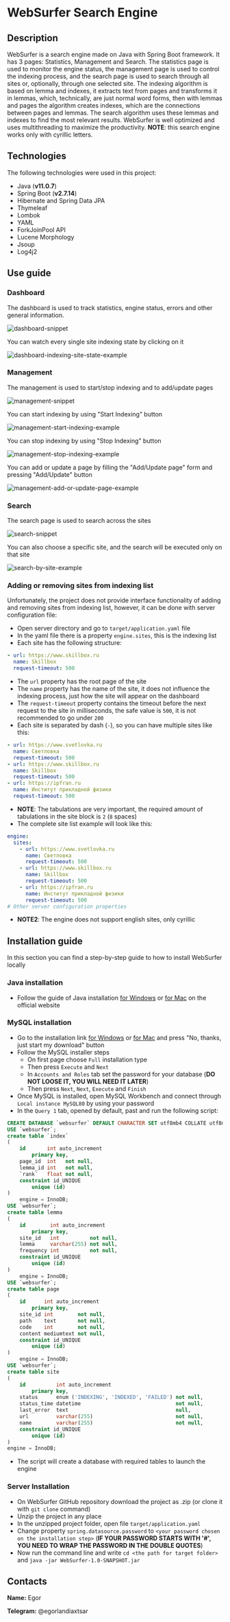 # WebSurfer Search Engine
## Description
WebSurfer is a search engine made on Java with Spring Boot framework. It has 3 pages: Statistics, Management and Search. The statistics page is used to monitor the engine status, the management page is used to control the indexing process, and the search page is used to search through all sites or, optionally, through one selected site. The indexing algorithm is based on lemma and indexes, it extracts text from pages and transforms it in lemmas, which, technically, are just normal word forms, then with lemmas and pages the algorithm creates indexes, which are the connections between pages and lemmas. The search algorithm uses these lemmas and indexes to find the most relevant results. WebSurfer is well optimized and uses multithreading to maximize the productivity. **NOTE**: this search engine works only with cyrillic letters. 
## Technologies
The following technologies were used in this project:
- Java (**v11.0.7**)
- Spring Boot (**v2.7.14**)
- Hibernate and Spring Data JPA
- Thymeleaf
- Lombok
- YAML
- ForkJoinPool API
- Lucene Morphology
- Jsoup
- Log4j2
## Use guide
### Dashboard
The dashboard is used to track statistics, engine status, errors and other general information.

![dashboard-snippet](https://github.com/EgorlandiaxTsar/WebSurferSnippetsStorage/blob/master/static/dashboard-snippet.png?raw=true "Dahboard snippet")

You can watch every single site indexing state by clicking on it

![dashboard-indexing-site-state-example](https://github.com/EgorlandiaxTsar/WebSurferSnippetsStorage/blob/master/static/dashboard-indexing-site-state-example.gif?raw=true "Dashboard indexing site state example")
### Management
The management is used to start/stop indexing and to add/update pages

![management-snippet](https://github.com/EgorlandiaxTsar/WebSurferSnippetsStorage/blob/master/static/management-snippet.png?raw=true "Management snippet")

You can start indexing by using "Start Indexing" button

![management-start-indexing-example](https://github.com/EgorlandiaxTsar/WebSurferSnippetsStorage/blob/master/static/management-start-indexing-example.gif?raw=true "Management start indexing exmaple")

You can stop indexing by using "Stop Indexing" button

![management-stop-indexing-example](https://github.com/EgorlandiaxTsar/WebSurferSnippetsStorage/blob/master/static/management-stop-indexing-example.gif?raw=true "Management stop indexing exmaple")

You can add or update a page by filling the "Add/Update page" form and pressing "Add/Update" button

![management-add-or-update-page-example](https://github.com/EgorlandiaxTsar/WebSurferSnippetsStorage/blob/master/static/management-add-or-update-page-example.gif?raw=true "Management add or update page example")
### Search
The search page is used to search across the sites

![search-snippet](https://github.com/EgorlandiaxTsar/WebSurferSnippetsStorage/blob/master/static/search-snippet.png?raw=true "Search snippet")

You can also choose a specific site, and the search will be executed only on that site

![search-by-site-example](https://github.com/EgorlandiaxTsar/WebSurferSnippetsStorage/blob/master/static/search-by-site-example.gif?raw=true "Search by site example")
### Adding or removing sites from indexing list
Unfortunately, the project does not provide interface functionality of adding and removing sites from indexing list, however, it can be done with server configuration file:
- Open server directory and go to `target/application.yaml` file
- In the yaml file there is a property `engine.sites`, this is the indexing list
- Each site has the following structure:
```yaml
- url: https://www.skillbox.ru
  name: Skillbox
  request-timeout: 500
```
- The `url` property has the root page of the site
- The `name` property has the name of the site, it does not influence the indexing process, just how the site will appear on the dashboard
- The `request-timeout` property contains the timeout before the next request to the site in milliseconds, the safe value is `500`, it is not recommended to go under `200`
- Each site is separated by dash (`-`), so you can have multiple sites like this:
```yaml
- url: https://www.svetlovka.ru
  name: Светловка
  request-timeout: 500
- url: https://www.skillbox.ru
  name: Skillbox
  request-timeout: 500
- url: https://ipfran.ru
  name: Институт прикладной физики
  request-timeout: 500
```
- **NOTE**: The tabulations are very important, the required amount of tabulations in the site block is `2` (`8` spaces)
- The complete site list example will look like this:
```yaml
engine:
  sites:
    - url: https://www.svetlovka.ru
      name: Светловка
      request-timeout: 500
    - url: https://www.skillbox.ru
      name: Skillbox
      request-timeout: 500
    - url: https://ipfran.ru
      name: Институт прикладной физики
      request-timeout: 500
# Other server configuration properties
```
- **NOTE2**: The engine does not support english sites, only cyrillic
## Installation guide
In this section you can find a step-by-step guide to how to install WebSurfer locally
### Java installation
- Follow the guide of Java installation [for Windows](https://docs.oracle.com/en/java/javase/11/install/installation-jdk-microsoft-windows-platforms.html#JSJIG-GUID-DAF345BA-B3E7-4CF2-B87A-B6662D691840) or [for Mac](https://docs.oracle.com/en/java/javase/11/install/installation-jdk-macos.html#JSJIG-GUID-F575EB4A-70D3-4AB4-A20E-DBE95171AB5F) on the official website
### MySQL installation
- Go to the installation link [for Windows](https://dev.mysql.com/downloads/file/?id=520406) or [for Mac](https://dev.mysql.com/downloads/file/?id=520328) and press "No, thanks, just start my download" button
- Follow the MySQL installer steps
    - On first page choose `Full` installation type
    - Then press `Execute` and `Next`
    - In `Accounts and Roles` tab set the password for your database (**DO NOT LOOSE IT, YOU WILL NEED IT LATER**) 
    - Then press `Next`, `Next`, `Execute` and `Finish`
- Once MySQL is installed, open MySQL Workbench and connect through `Local instance MySQL80` by using your password
- In the `Query 1` tab, opened by default, past and run the following script:
```SQL
CREATE DATABASE `websurfer` DEFAULT CHARACTER SET utf8mb4 COLLATE utf8mb4_unicode_ci DEFAULT ENCRYPTION='N';
USE `websurfer`;
create table `index`
(
    id       int auto_increment
        primary key,
    page_id  int   not null,
    lemma_id int   not null,
    `rank`   float not null,
    constraint id_UNIQUE
        unique (id)
)
    engine = InnoDB;
USE `websurfer`;
create table lemma
(
    id        int auto_increment
        primary key,
    site_id   int          not null,
    lemma     varchar(255) not null,
    frequency int          not null,
    constraint id_UNIQUE
        unique (id)
)
    engine = InnoDB;
USE `websurfer`;
create table page
(
    id      int auto_increment
        primary key,
    site_id int        not null,
    path    text       not null,
    code    int        not null,
    content mediumtext not null,
    constraint id_UNIQUE
        unique (id)
)
    engine = InnoDB;
USE `websurfer`;
create table site
(
    id          int auto_increment
        primary key,
    status      enum ('INDEXING', 'INDEXED', 'FAILED') not null,
    status_time datetime                               not null,
    last_error  text                                   null,
    url         varchar(255)                           not null,
    name        varchar(255)                           not null,
    constraint id_UNIQUE
        unique (id)
)
engine = InnoDB;
```
- The script will create a database with required tables to launch the engine
### Server Installation
- On WebSurfer GitHub repository download the project as .zip (or clone it with `git clone` command)
- Unzip the project in any place
- In the unzipped project folder, open file `target/application.yaml`
- Change property `spring.datasource.password` to `<your password chosen on the installation step>` (**IF YOUR PASSWORD STARTS WITH '#', YOU NEED TO WRAP THE PASSWORD IN THE DOUBLE QUOTES**)
- Now run the command line and write `cd <the path for target folder>` and `java -jar WebSurfer-1.0-SNAPSHOT.jar`
## Contacts
**Name:** Egor

**Telegram:** @egorlandiaxtsar
 
